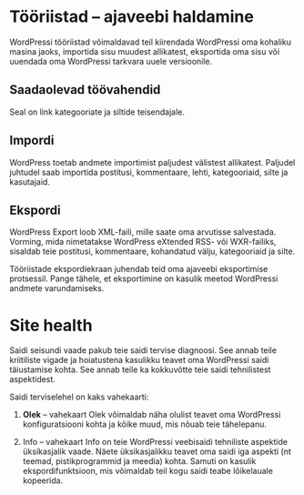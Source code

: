 # Tööriistad – ajaveebi haldamine

WordPressi tööriistad võimaldavad teil kiirendada WordPressi oma kohaliku masina jaoks, importida sisu muudest allikatest, eksportida oma sisu või uuendada oma WordPressi tarkvara uuele versioonile.

## Saadaolevad töövahendid

Seal on link kategooriate ja siltide teisendajale.

## Impordi

WordPress toetab andmete importimist paljudest välistest allikatest. Paljudel juhtudel saab importida postitusi, kommentaare, lehti, kategooriaid, silte ja kasutajaid.

## Ekspordi

WordPress Export loob XML-faili, mille saate oma arvutisse salvestada. Vorming, mida nimetatakse WordPress eXtended RSS- või WXR-failiks, sisaldab teie postitusi, kommentaare, kohandatud välju, kategooriaid ja silte.

Tööriistade ekspordiekraan juhendab teid oma ajaveebi eksportimise protsessil. Pange tähele, et eksportimine on kasulik meetod WordPressi andmete varundamiseks.

# Site health

Saidi seisundi vaade pakub teie saidi tervise diagnoosi. See annab teile kriitiliste vigade ja hoiatustena kasulikku teavet oma WordPressi saidi täiustamise kohta. See annab teile ka kokkuvõtte teie saidi tehnilistest aspektidest.

Saidi terviselehel on kaks vahekaarti:

1. **Olek** – vahekaart Olek võimaldab näha olulist teavet oma WordPressi konfiguratsiooni kohta ja kõike muud, mis nõuab teie tähelepanu.

2. Info – vahekaart Info on teie WordPressi veebisaidi tehniliste aspektide üksikasjalik vaade. Näete üksikasjalikku teavet oma saidi iga aspekti (nt teemad, pistikprogrammid ja meedia) kohta. Samuti on kasulik ekspordifunktsioon, mis võimaldab teil kogu saidi teabe lõikelauale kopeerida.